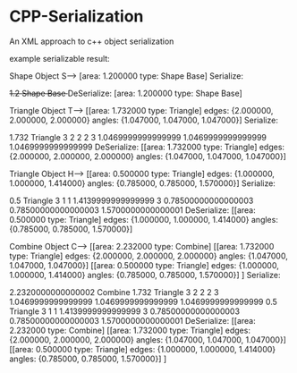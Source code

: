 # CPP-Serialization
An XML approach to c++ object serialization

example serializable result:

Shape Object S-->
[area: 1.200000
type: Shape Base]
Serialize:
<?xml version = "1.0" encoding = "utf-8"?>
<s type="shape" version="1.0">
    <area type="double">1.2</area>
    <type type="string">Shape Base</type>
</s>
DeSerialize:
[area: 1.200000
type: Shape Base]


Triangle Object T-->
[[area: 1.732000
type: Triangle]
edges: {2.000000, 2.000000, 2.000000}
angles: {1.047000, 1.047000, 1.047000}]
Serialize:
<?xml version = "1.0" encoding = "utf-8"?>
<t type="triangle" version="1.0">
    <area type="double">1.732</area>
    <type type="string">Triangle</type>
    <edges type="double[]">
        <length type="int">3</length>
        <index_0 type="double">2</index_0>
        <index_1 type="double">2</index_1>
        <index_2 type="double">2</index_2>
    </edges>
    <angles type="double[]">
        <length type="int">3</length>
        <index_0 type="double">1.0469999999999999</index_0>
        <index_1 type="double">1.0469999999999999</index_1>
        <index_2 type="double">1.0469999999999999</index_2>
    </angles>
</t>
DeSerialize:
[[area: 1.732000
type: Triangle]
edges: {2.000000, 2.000000, 2.000000}
angles: {1.047000, 1.047000, 1.047000}]


Triangle Object H-->
[[area: 0.500000
type: Triangle]
edges: {1.000000, 1.000000, 1.414000}
angles: {0.785000, 0.785000, 1.570000}]
Serialize:
<?xml version = "1.0" encoding = "utf-8"?>
<h type="triangle" version="1.0">
    <area type="double">0.5</area>
    <type type="string">Triangle</type>
    <edges type="double[]">
        <length type="int">3</length>
        <index_0 type="double">1</index_0>
        <index_1 type="double">1</index_1>
        <index_2 type="double">1.4139999999999999</index_2>
    </edges>
    <angles type="double[]">
        <length type="int">3</length>
        <index_0 type="double">0.78500000000000003</index_0>
        <index_1 type="double">0.78500000000000003</index_1>
        <index_2 type="double">1.5700000000000001</index_2>
    </angles>
</h>
DeSerialize:
[[area: 0.500000
type: Triangle]
edges: {1.000000, 1.000000, 1.414000}
angles: {0.785000, 0.785000, 1.570000}]


Combine Object C-->
[[area: 2.232000
type: Combine]
[[area: 1.732000
type: Triangle]
edges: {2.000000, 2.000000, 2.000000}
angles: {1.047000, 1.047000, 1.047000}]
[[area: 0.500000
type: Triangle]
edges: {1.000000, 1.000000, 1.414000}
angles: {0.785000, 0.785000, 1.570000}]
]
Serialize:
<?xml version = "1.0" encoding = "utf-8"?>
<c type="combine" version="1.0">
    <area type="double">2.2320000000000002</area>
    <type type="string">Combine</type>
    <triangle_a type="triangle">
        <triangle_a type="triangle" version="1.0">
            <area type="double">1.732</area>
            <type type="string">Triangle</type>
            <edges type="double[]">
                <length type="int">3</length>
                <index_0 type="double">2</index_0>
                <index_1 type="double">2</index_1>
                <index_2 type="double">2</index_2>
            </edges>
            <angles type="double[]">
                <length type="int">3</length>
                <index_0 type="double">1.0469999999999999</index_0>
                <index_1 type="double">1.0469999999999999</index_1>
                <index_2 type="double">1.0469999999999999</index_2>
            </angles>
        </triangle_a>
    </triangle_a>
    <triangle_b type="triangle">
        <triangle_b type="triangle" version="1.0">
            <area type="double">0.5</area>
            <type type="string">Triangle</type>
            <edges type="double[]">
                <length type="int">3</length>
                <index_0 type="double">1</index_0>
                <index_1 type="double">1</index_1>
                <index_2 type="double">1.4139999999999999</index_2>
            </edges>
            <angles type="double[]">
                <length type="int">3</length>
                <index_0 type="double">0.78500000000000003</index_0>
                <index_1 type="double">0.78500000000000003</index_1>
                <index_2 type="double">1.5700000000000001</index_2>
            </angles>
        </triangle_b>
    </triangle_b>
</c>
DeSerialize:
[[area: 2.232000
type: Combine]
[[area: 1.732000
type: Triangle]
edges: {2.000000, 2.000000, 2.000000}
angles: {1.047000, 1.047000, 1.047000}]
[[area: 0.500000
type: Triangle]
edges: {1.000000, 1.000000, 1.414000}
angles: {0.785000, 0.785000, 1.570000}]
]

